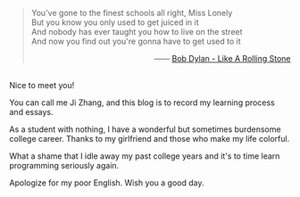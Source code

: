 > You've gone to the finest schools all right, Miss Lonely  
> But you know you only used to get juiced in it  
> And nobody has ever taught you how to live on the street  
> And now you find out you're gonna have to get used to it  
> <p align="right">—— <a href="https://music.163.com/#/song?id=26473399" target="_blank">Bob Dylan - Like A Rolling Stone</a></p> 

  
<br>
Nice to meet you!  

You can call me Ji Zhang, and this blog is to record my learning process and essays.  

As a student with nothing, I have a wonderful but sometimes burdensome college career. Thanks to my girlfriend and those who make my life colorful.

What a shame that I idle away my past college years and it's to time learn programming seriously again.  

Apologize for my poor English. Wish you a good day.


